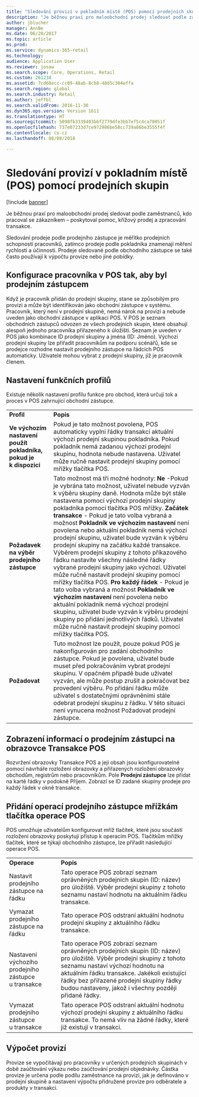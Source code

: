 ```yaml
---
title: "Sledování provizí v pokladním místě (POS) pomocí prodejních skupin"
description: "Je běžnou praxí pro maloobchodní prodej sledovat podle zaměstnanců, kdo pracoval se zákazníkem – poskytoval pomoc, křížový prodej a zpracování transakce."
author: jblucher
manager: AnnBe
ms.date: 06/20/2017
ms.topic: article
ms.prod: 
ms.service: dynamics-365-retail
ms.technology: 
audience: Application User
ms.reviewer: josaw
ms.search.scope: Core, Operations, Retail
ms.custom: 261234
ms.assetid: 7cd68ecc-cc09-48ab-8cb8-48d5c304effa
ms.search.region: global
ms.search.industry: Retail
ms.author: jeffbl
ms.search.validFrom: 2016-11-30
ms.dyn365.ops.version: Version 1611
ms.translationtype: HT
ms.sourcegitcommit: 5098fb3339403b6f2779dfe3bb7ef5c4ca78051f
ms.openlocfilehash: 737e07233d7ce972986be58cc739a86be3555f4f
ms.contentlocale: cs-cz
ms.lasthandoff: 08/08/2018

---
```


# <a name="track-commissions-in-the-point-of-sale-pos-by-using-sales-groups"></a>Sledování provizí v pokladním místě (POS) pomocí prodejních skupin

[!include [banner](includes/banner.md)]

Je běžnou praxí pro maloobchodní prodej sledovat podle zaměstnanců, kdo pracoval se zákazníkem – poskytoval pomoc, křížový prodej a zpracování transakce.

Sledování prodeje podle prodejního zástupce je měřítko prodejních schopností pracovníků, zatímco prodeje podle pokladníka znamenají měření rychlosti a účinnosti. Prodeje sledované podle obchodního zástupce se také často používají k výpočtu provize nebo jiné pobídky.

## <a name="configuring-a-worker-to-be-a-sales-representative-in-pos"></a>Konfigurace pracovníka v POS tak, aby byl prodejním zástupcem
Když je pracovník přidán do prodejní skupiny, stane se způsobilým pro provizi a může být identifikován jako obchodní zástupce v systému. Pracovník, který není v prodejní skupině, nemá nárok na provizi a nebude uveden jako obchodní zástupce v aplikaci POS. V POS je seznam obchodních zástupců odvozen ze všech prodejních skupin, které obsahují alespoň jednoho pracovníka přiřazeného k úložišti. Seznam je uveden v POS jako kombinace ID prodejní skupiny a jména (ID: Jméno). Výchozí prodejní skupiny lze přiřadit pracovníkům na podporu scénářů, kde se prodejce rozhodne nastavit prodejního zástupce na řádcích POS automaticky. Uživatelé mohou vybrat z prodejní skupiny, jíž je pracovník členem.

## <a name="functionality-profile-settings"></a>Nastavení funkčních profilů
Existuje několik nastavení profilu funkce pro obchod, která určují tok a proces v POS zahrnující obchodní zástupce.


|                                                    |                                                                                                                                                                                                                                                                                                                                                                                                                                                                                                                                                                                                                                                                                                                                                                                                                                                                                                                                                                                                                                                                                                             |
|----------------------------------------------------|-------------------------------------------------------------------------------------------------------------------------------------------------------------------------------------------------------------------------------------------------------------------------------------------------------------------------------------------------------------------------------------------------------------------------------------------------------------------------------------------------------------------------------------------------------------------------------------------------------------------------------------------------------------------------------------------------------------------------------------------------------------------------------------------------------------------------------------------------------------------------------------------------------------------------------------------------------------------------------------------------------------------------------------------------------------------------------------------------------------|
|              <strong>Profil</strong>              |                                                                                                                                                                                                                                                                                                                                                                                                                                                                                                                                        <strong>Popis</strong>                                                                                                                                                                                                                                                                                                                                                                                                                                                                                                                                         |
| <strong>Ve výchozím nastavení použít pokladníka, pokud je k dispozici</strong> |                                                                                                                                                                                                                                                                                                                                                                                                     Pokud je tato možnost povolena, POS automaticky vyplní řádky transakcí aktuální výchozí prodejní skupinou pokladníka. Pokud pokladník nemá zadanou výchozí prodejní skupinu, hodnota nebude nastavena. Uživatel může ručně nastavit prodejní skupiny pomocí mřížky tlačítka POS.                                                                                                                                                                                                                                                                                                                                                                                                      |
|  **Požadavek na výběr prodejního zástupce**  | Tato možnost má tři možné hodnoty: **Ne** -Pokud je vybrána tato možnost, uživatel nebude vyzván k výběru skupiny daně. Hodnota může být stále nastavena pomocí výchozí prodejní skupiny pokladníka pomocí tlačítka POS mřížky. **Začátek transakce** - Pokud je tato volba vybraná a možnost **Pokladník ve výchozím nastavení** není povolena nebo aktuální pokladník nemá výchozí prodejní skupinu, uživatel bude vyzván k výběru prodejní skupiny na začátku každé transakce. Výběrem prodejní skupiny z tohoto příkazového řádku nastavíte všechny následné řádky vybrané prodejní skupiny jako výchozí. Uživatel může ručně nastavit prodejní skupiny pomocí mřížky tlačítka POS. **Pro každý řádek** - Pokud je tato volba vybraná a možnost **Pokladník ve výchozím nastavení** není povolena nebo aktuální pokladník nemá výchozí prodejní skupinu, uživatel bude vyzván k výběru prodejní skupiny po přidání jednotlivých řádků. Uživatel může ručně nastavit prodejní skupiny pomocí mřížky tlačítka POS. |
|              **Požadovat**              |                                                                                                                                                                                                                                                                                                                         Tuto možnost lze použít, pouze pokud POS je nakonfigurován pro zadání obchodního zástupce. Pokud je povolena, uživatel bude muset před pokračováním vybrat prodejní skupinu. V opačném případě bude uživatel vyzván, ale může postup zrušit a pokračovat bez provedení výběru. Po přidání řádku může uživatel s dostatečnými oprávněními stále odebrat prodejní skupinu z řádku. V této situaci není vynucena možnost Požadovat prodejní zástupce.                                                                                                                                                                                                                                                                                                                          |

## <a name="displaying-the-sales-representative-information-on-the-pos-transactions-screen"></a>Zobrazení informací o prodejním zástupci na obrazovce Transakce POS
Rozvržení obrazovky Transakce POS a její obsah jsou konfigurovatelné pomocí návrháře rozložení obrazovky a přiřazených rozložení obrazovky obchodům, registrům nebo pracovníkům. Pole **Prodejní zástupce** lze přidat na kartě řádky v podokně Příjem.  Zobrazí se ID zadané skupiny prodeje pro každý řádek v okně transakce.

## <a name="adding-sales-representative-operations-to-pos-button-grids"></a>Přidání operací prodejního zástupce mřížkám tlačítka operace POS
POS umožňuje uživatelům konfigurovat mříž tlačítek, které jsou součástí rozložení obrazovky poskytují přístup k operacím POS. Tlačítkům mřížky tlačítek, které se týkají obchodního zástupce, lze přiřadit následující operace POS.

|                                           |                                                                                                                                                                                                                                                                                              |
|-------------------------------------------|----------------------------------------------------------------------------------------------------------------------------------------------------------------------------------------------------------------------------------------------------------------------------------------------|
| **Operace**                             | **Popis**                                                                                                                                                                                                                                                                              |
| Nastavit prodejního zástupce na řádku          | Tato operace POS zobrazí seznam oprávněných prodejních skupin (ID: název) pro úložiště. Výběr prodejní skupiny z tohoto seznamu nastaví hodnotu na aktuálním řádku transakce.                                                                                                            |
| Vymazat prodejního zástupce na řádku        | Tato operace POS odstraní aktuální hodnotu prodejní skupiny z aktuálního řádku transakce.                                                                                                                                                                                                  |
| Nastavení výchozího prodejního zástupce u transakce   | Tato operace POS zobrazí seznam oprávněných prodejních skupin (ID: název) pro úložiště. Výběr prodejní skupiny z tohoto seznamu nastaví výchozí hodnotu na aktuálním řádku transakce. Jakékoli existující řádky bez přiřazené prodejní skupiny řádky budou nastaveny, jakož i všechny později přidané řádky. |
| Vymazat prodejního zástupce u transakce | Tato operace POS odstraní aktuální hodnotu výchozí prodejní skupiny z aktuálního řádku transakce. To nemá vliv na žádné řádky, které již existují v transakci.                                                                                                                             |

## <a name="calculating-commissions"></a>Výpočet provizí
Provize se vypočítávají pro pracovníky v určených prodejních skupinách v době zaúčtování výkazu nebo zaúčtování prodejní objednávky. Částka provize je určena podle podílu zaměstnance na provizi, jak je definováno v prodejní skupině a nastavení výpočtu přidružené provize pro odběratele a produkty v transakci.





